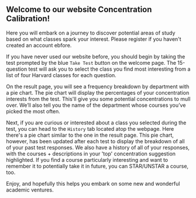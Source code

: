 ## Welcome to our website Concentration Calibration! 

Here you will embark on a journey to discover potential areas of study based on what classes spark your interest. Please register if you haven't created an account ebfore.


If you have never used our website before, you should begin by taking the test prompted by the blue `Take Test` button on the welcome page. The 15-question test will ask you to select the class you find most interesting from a list of four Harvard classes for each question.


On the result page, you will see a frequency breakdown by department with a pie chart. The pie chart will display the percentages of your concentration interests from the test. This'll give you some potential concentrations to mull over. We’ll also tell you the name of the department whose courses you’ve picked the most often.


Next, if you are curious or interested about a class you selected during the test, you can head to the `History` tab located atop the webpage. Here there's a pie chart similar to the one in the result page. This pie chart, however, has been updated after each test to display the breakdown of all of your past test responses. We also have a history of all of your responses, with the courses + descriptions in your 'top' concentration suggestion highlighted. If you find a course particularly interesting and want to remember it to potentially take it in future, you can STAR/UNSTAR a course, too.

Enjoy, and hopefully this helps you embark on some new and wonderful academic ventures.
